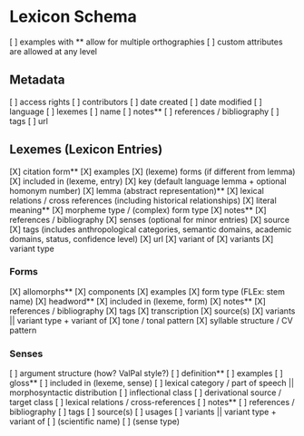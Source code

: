 # Lexicon Schema
[ ] examples with ** allow for multiple orthographies
[ ] custom attributes are allowed at any level

## Metadata
[ ] access rights
[ ] contributors
[ ] date created
[ ] date modified
[ ] language
[ ] lexemes
[ ] name
[ ] notes**
[ ] references / bibliography
[ ] tags
[ ] url

## Lexemes (Lexicon Entries)
[X] citation form**
[X] examples
[X] (lexeme) forms (if different from lemma)
[X] included in (lexeme, entry)
[X] key (default language lemma + optional homonym number)
[X] lemma (abstract representation)**
[X] lexical relations / cross references (including historical relationships)
[X] literal meaning**
[X] morpheme type / (complex) form type
[X] notes**
[X] references / bibliography
[X] senses (optional for minor entries)
[X] source
[X] tags (includes anthropological categories, semantic domains, academic domains, status, confidence level)
[X] url
[X] variant of
[X] variants
[X] variant type

### Forms
[X] allomorphs**
[X] components
[X] examples
[X] form type (FLEx: stem name)
[X] headword**
[X] included in (lexeme, form)
[X] notes**
[X] references / bibliography
[X] tags
[X] transcription
[X] source(s)
[X] variants || variant type + variant of
[X] tone / tonal pattern
[X] syllable structure / CV pattern

### Senses
[ ] argument structure (how? ValPal style?)
[ ] definition**
[ ] examples
[ ] gloss**
[ ] included in (lexeme, sense)
[ ] lexical category / part of speech || morphosyntactic distribution
  [ ] inflectional class
  [ ] derivational source / target class
[ ] lexical relations / cross-references
[ ] notes**
[ ] references / bibliography
[ ] tags
[ ] source(s)
[ ] usages
[ ] variants || variant type + variant of
[ ] (scientific name)
[ ] (sense type)
